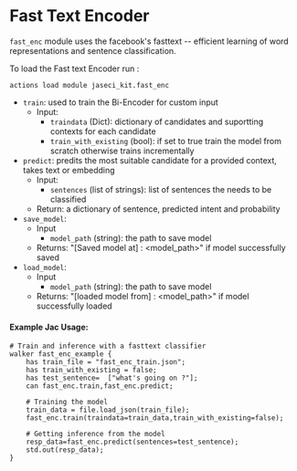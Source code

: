 
# Fast Text Encoder 
`fast_enc` module uses the facebook's fasttext -- efficient learning of word representations and sentence classification.



To load the Fast text Encoder run :

```
actions load module jaseci_kit.fast_enc
```

* `train`: used to train the Bi-Encoder for custom input
    * Input:
        * `traindata` (Dict): dictionary of candidates and suportting contexts for each candidate
        * `train_with_existing` (bool): if set to true train the model from scratch otherwise trains incrementally 
* `predict`: predits the most suitable candidate for a provided context, takes text or embedding 
    * Input:
        * `sentences` (list of strings): list of sentences the needs to be classified
    * Return: a dictionary of sentence, predicted intent and probability 
* `save_model`:  
    * Input 
        * `model_path` (string): the path to save model
    * Returns: "[Saved model at] : <model_path>" if model successfully saved
* `load_model`:  
    * Input 
        * `model_path` (string): the path to save model
    * Returns: "[loaded model from] : <model_path>" if model successfully loaded
#### Example Jac Usage:
```jac
# Train and inference with a fasttext classifier
walker fast_enc_example {
    has train_file = "fast_enc_train.json";
    has train_with_existing = false;
    has test_sentence=  ["what's going on ?"];
    can fast_enc.train,fast_enc.predict;

    # Training the model
    train_data = file.load_json(train_file);
    fast_enc.train(traindata=train_data,train_with_existing=false);
    
    # Getting inference from the model
    resp_data=fast_enc.predict(sentences=test_sentence);
    std.out(resp_data);
}
```


